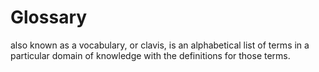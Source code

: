 # Glossary
also known as a vocabulary, or clavis, is an alphabetical list of terms in a particular domain of knowledge with the definitions for those terms. 
